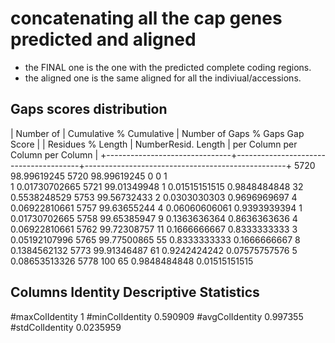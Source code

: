 # concatenating all the cap genes predicted and aligned
- the FINAL one is the one with the predicted complete coding regions.
- the aligned one is the same aligned for all the indiviual/accessions.

## Gaps scores distribution
| Number of                     |        Cumulative     % Cumulative    |       Number of Gaps    % Gaps        Gap Score  |
| Residues      % Length        |       NumberResid.       Length       |         per Column    per Column      per Column |
+-------------------------------+---------------------------------------+--------------------------------------------------+
  5720          98.99619245             5720            98.99619245             0               0               1         
  1             0.01730702665           5721            99.01349948             1               0.01515151515   0.9848484848
  32            0.5538248529            5753            99.56732433             2               0.0303030303    0.9696969697
  4             0.06922810661           5757            99.63655244             4               0.06060606061   0.9393939394
  1             0.01730702665           5758            99.65385947             9               0.1363636364    0.8636363636
  4             0.06922810661           5762            99.72308757             11              0.1666666667    0.8333333333
  3             0.05192107996           5765            99.77500865             55              0.8333333333    0.1666666667
  8             0.1384562132            5773            99.91346487             61              0.9242424242    0.07575757576
  5             0.08653513326           5778            100                     65              0.9848484848    0.01515151515

## Columns Identity Descriptive Statistics
#maxColIdentity 1
#minColIdentity 0.590909
#avgColIdentity 0.997355
#stdColIdentity 0.0235959
